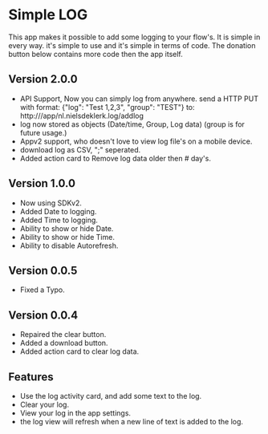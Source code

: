 # Simple LOG

This app makes it possible to add some logging to your flow's.
It is simple in every way. it's simple to use and it's simple in terms of code. The donation button below contains more code then the app itself.


## Version 2.0.0
* API Support, Now you can simply log from anywhere. 
    send a HTTP PUT
    with format: {"log": "Test 1,2,3", "group": "TEST"}
    to: http://<IP>/app/nl.nielsdeklerk.log/addlog
* log now stored as objects (Date/time, Group, Log data) (group is for future usage.)
* Appv2 support, who doesn't love to view log file's on a mobile device.
* download log as CSV, ";" seperated.
* Added action card to Remove log data older then # day's.

## Version 1.0.0
* Now using SDKv2.
* Added Date to logging.
* Added Time to logging.
* Ability to show or hide Date.
* Ability to show or hide Time.
* Ability to disable Autorefresh.

## Version 0.0.5
* Fixed a Typo.

## Version 0.0.4

* Repaired the clear button.
* Added a download button.
* Added action card to clear log data.


## Features

* Use the log activity card, and add some text to the log.
* Clear your log.
* View your log in the app settings.
* the log view will refresh when a new line of text is added to the log.